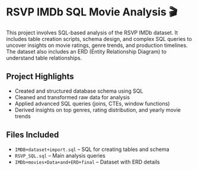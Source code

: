 # RSVP IMDb SQL Movie Analysis 🎬

This project involves SQL-based analysis of the RSVP IMDb dataset. It includes table creation scripts, schema design, and complex SQL queries to uncover insights on movie ratings, genre trends, and production timelines. The dataset also includes an ERD (Entity Relationship Diagram) to understand table relationships.

## Project Highlights
- Created and structured database schema using SQL
- Cleaned and transformed raw data for analysis
- Applied advanced SQL queries (joins, CTEs, window functions)
- Derived insights on top genres, rating distribution, and yearly movie trends

## Files Included
- `IMDB+dataset+import.sql` – SQL for creating tables and schema
- `RSVP_SQL.sql` – Main analysis queries
- `IMDb+movies+Data+and+ERD+final` – Dataset with ERD details
